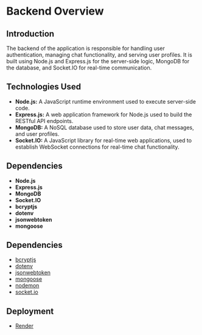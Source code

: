 # Backend Overview

## Introduction

The backend of the application is responsible for handling user authentication, managing chat functionality, and serving user profiles. It is built using Node.js and Express.js for the server-side logic, MongoDB for the database, and Socket.IO for real-time communication.

## Technologies Used

- **Node.js:** A JavaScript runtime environment used to execute server-side code.
- **Express.js:** A web application framework for Node.js used to build the RESTful API endpoints.
- **MongoDB:** A NoSQL database used to store user data, chat messages, and user profiles.
- **Socket.IO:** A JavaScript library for real-time web applications, used to establish WebSocket connections for real-time chat functionality.

## Dependencies

- **Node.js**
- **Express.js**
- **MongoDB**
- **Socket.IO**
- **bcryptjs**
- **dotenv**
- **jsonwebtoken**
- **mongoose**

## Dependencies

- [bcryptjs](https://www.npmjs.com/package/bcryptjs)
- [dotenv](https://www.npmjs.com/package/dotenv)
- [jsonwebtoken](https://www.npmjs.com/packagejsonwebtoken)
- [mongoose](https://www.npmjs.com/package/mongoose)
- [nodemon](https://www.npmjs.com/package/nodemon)
- [socket.io](https://www.npmjs.com/package/socket.io)

## Deployment

- [Render](https://render.com/)
